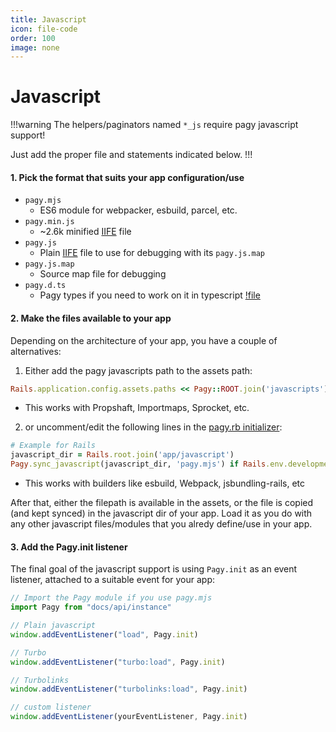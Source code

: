 ```yaml
---
title: Javascript
icon: file-code
order: 100
image: none
---
```


# Javascript

!!!warning The helpers/paginators named `*_js` require pagy javascript support!

Just add the proper file and statements indicated below.
!!!

#### 1. Pick the format that suits your app configuration/use

- `pagy.mjs`
  - ES6 module for webpacker, esbuild, parcel, etc.
- `pagy.min.js`
  - ~2.6k minified [IIFE](https://developer.mozilla.org/en-US/docs/Glossary/IIFE) file
- `pagy.js`
  - Plain [IIFE](https://developer.mozilla.org/en-US/docs/Glossary/IIFE) file to use for debugging with its `pagy.js.map`
- `pagy.js.map`
  - Source map file for debugging
- `pagy.d.ts`
  - Pagy types if you need to work on it in typescript
    [!file](/javascripts/pagy.d.ts)

#### 2. Make the files available to your app

Depending on the architecture of your app, you have a couple of alternatives:

1. Either add the pagy javascripts path to the assets path: 
  ```ruby
  Rails.application.config.assets.paths << Pagy::ROOT.join('javascripts')
  ```
  - This works with Propshaft, Importmaps, Sprocket, etc.

2. or uncomment/edit the following lines in the [pagy.rb initializer](../toolbox/initializer.md):
  ```ruby 
  # Example for Rails
  javascript_dir = Rails.root.join('app/javascript')
  Pagy.sync_javascript(javascript_dir, 'pagy.mjs') if Rails.env.development?
  ```
  - This works with builders like esbuild, Webpack, jsbundling-rails, etc

After that, either the filepath is available in the assets, or the file is copied (and kept synced) in the javascript dir of your app. Load it as you do with any other javascript files/modules that you alredy define/use in your app.

#### 3. Add the Pagy.init listener

The final goal of the javascript support is using `Pagy.init` as an event listener, attached to a suitable event for your app:

```javascript
// Import the Pagy module if you use pagy.mjs 
import Pagy from "docs/api/instance"

// Plain javascript
window.addEventListener("load", Pagy.init)

// Turbo
window.addEventListener("turbo:load", Pagy.init)

// Turbolinks
window.addEventListener("turbolinks:load", Pagy.init)

// custom listener
window.addEventListener(yourEventListener, Pagy.init)
```

